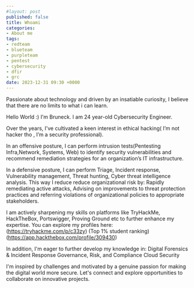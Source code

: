 ```yaml
---
#layout: post
published: false
title: Whoami
categories:
- About me
tags:
- redteam
- blueteam
- purpleteam
- pentest
- cybersecurity
- dfir
- grc
date: 2023-12-31 09:30 +0000
---
```

Passionate about technology and driven by an insatiable curiosity, I believe that there are no limits to what i can learn. 

Hello World :) I'm Bruneck. I am 24 year-old Cybersecurity Engineer.

Over the years, I've cultivated a keen interest in ethical hacking( I’m not hacker tho , I’m a security professional).

In an offensive posture, I can perform intrusion tests(Pentesting Infra,Network, Systems, Web) to identify security vulnerabilities and recommend remediation strategies for an organization’s IT infrastructure.

In a defensive posture, I can perform Triage, Incident response, Vulnerability management, Threat hunting, Cyber threat intelligence analysis. This way I reduce reduce organizational risk by: Rapidly remediating active attacks, Advising on improvements to threat protection practices and referring violations of organizational policies to appropriate stakeholders.

I am actively sharpening my skills on platforms like TryHackMe, HackTheBox, Portswigger, Proving Ground etc to further enhance my expertise.
You can explore my profiles here:
(https://tryhackme.com/p/c33zy) (Top 1% student ranking) 
(https://app.hackthebox.com/profile/309430)

In addition, I'm eager to further develop my knowledge in:
Digital Forensics & Incident Response
Governance, Risk, and Compliance
Cloud Security

I'm inspired by challenges and motivated by a genuine passion for making the digital world more secure. Let's connect and explore opportunities to collaborate on innovative projects.

